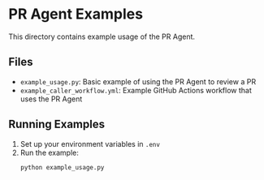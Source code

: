 # PR Agent Examples

This directory contains example usage of the PR Agent.

## Files

- `example_usage.py`: Basic example of using the PR Agent to review a PR
- `example_caller_workflow.yml`: Example GitHub Actions workflow that uses the PR Agent

## Running Examples

1. Set up your environment variables in `.env`
2. Run the example:
   ```bash
   python example_usage.py
   ```
